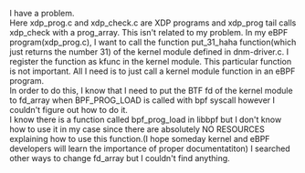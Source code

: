I have a problem.\
Here xdp_prog.c and xdp_check.c are XDP programs and xdp_prog tail calls xdp_check with a prog_array. This isn't related to my problem.
In my eBPF program(xdp_prog.c), I want to call the function put_31_haha function(which just returns the number 31) of the kernel module defined in dnm-driver.c. I register the function as kfunc in the kernel module. This particular function is not important. All I need is to just call a kernel module function in an eBPF program.\
In order to do this, I know that I need to put the BTF fd of the kernel module to fd_array when BPF_PROG_LOAD is called with bpf syscall however I couldn't figure out how to do it.\
I know there is a function called bpf_prog_load in libbpf but I don't know how to use it in my case since there are absolutely NO RESOURCES explaining how to use this function.(I hope someday kernel and eBPF developers will learn the importance of proper documentatiton)
I searched other ways to change fd_array but I couldn't find anything.
